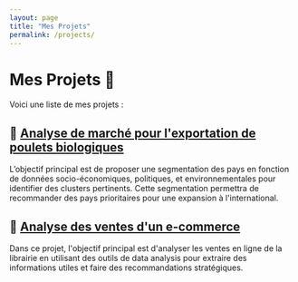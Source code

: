 ```yaml
---
layout: page
title: "Mes Projets"
permalink: /projects/
---
```


# Mes Projets 🚀

Voici une liste de mes projets :

## 📌 [Analyse de marché pour l'exportation de poulets biologiques](https://github.com/francoisvercellotti/analyse_marche_developpement_international.git)
L’objectif principal est de proposer une segmentation des pays en fonction de données socio-économiques, politiques, et environnementales pour identifier des clusters pertinents. Cette segmentation permettra de recommander des pays prioritaires pour une expansion à l'international.

## 📌 [Analyse des ventes d'un e-commerce](https://github.com/francoisvercellotti/analyse_ventes_e-commerce.git)
Dans ce projet, l'objectif principal est d'analyser les ventes en ligne de la librairie en utilisant des outils de data analysis pour extraire des informations utiles et faire des recommandations stratégiques.
